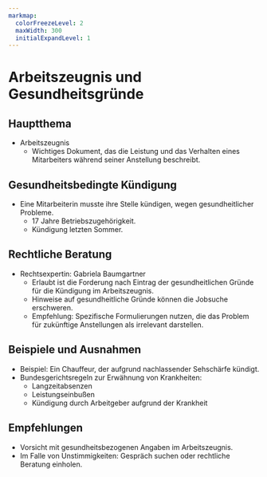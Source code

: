 ```yaml
---
markmap:
  colorFreezeLevel: 2
  maxWidth: 300
  initialExpandLevel: 1
---
```

# Arbeitszeugnis und Gesundheitsgründe

## Hauptthema
- Arbeitszeugnis
  - Wichtiges Dokument, das die Leistung und das Verhalten eines Mitarbeiters während seiner Anstellung beschreibt.

## Gesundheitsbedingte Kündigung
- Eine Mitarbeiterin musste ihre Stelle kündigen, wegen gesundheitlicher Probleme.
  - 17 Jahre Betriebszugehörigkeit.
  - Kündigung letzten Sommer.

## Rechtliche Beratung
- Rechtsexpertin: Gabriela Baumgartner
  - Erlaubt ist die Forderung nach Eintrag der gesundheitlichen Gründe für die Kündigung im Arbeitszeugnis.
  - Hinweise auf gesundheitliche Gründe können die Jobsuche erschweren.
  - Empfehlung: Spezifische Formulierungen nutzen, die das Problem für zukünftige Anstellungen als irrelevant darstellen.

## Beispiele und Ausnahmen
- Beispiel: Ein Chauffeur, der aufgrund nachlassender Sehschärfe kündigt.
- Bundesgerichtsregeln zur Erwähnung von Krankheiten:
  - Langzeitabsenzen
  - Leistungseinbußen
  - Kündigung durch Arbeitgeber aufgrund der Krankheit

## Empfehlungen
- Vorsicht mit gesundheitsbezogenen Angaben im Arbeitszeugnis.
- Im Falle von Unstimmigkeiten: Gespräch suchen oder rechtliche Beratung einholen.
